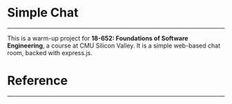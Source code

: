 # Simple Chat

---
This is a warm-up project for **18-652: Foundations of Software Engineering**, a course at CMU Silicon Valley.
It is a simple web-based chat room, backed with express.js.

# Reference

---

